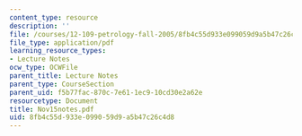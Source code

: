 ```yaml
---
content_type: resource
description: ''
file: /courses/12-109-petrology-fall-2005/8fb4c55d933e099059d9a5b47c26c4d8_Nov15notes.pdf
file_type: application/pdf
learning_resource_types:
- Lecture Notes
ocw_type: OCWFile
parent_title: Lecture Notes
parent_type: CourseSection
parent_uid: f5b77fac-870c-7e61-1ec9-10cd30e2a62e
resourcetype: Document
title: Nov15notes.pdf
uid: 8fb4c55d-933e-0990-59d9-a5b47c26c4d8
---
```

